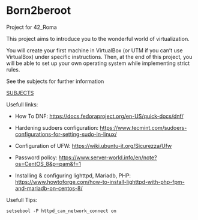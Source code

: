 # Born2beroot
Project for 42_Roma

This project aims to introduce you to the wonderful world of virtualization.

You will create your first machine in VirtualBox (or UTM if you can’t use VirtualBox) under specific instructions. Then, at the end of this project, you will be able to set up your own operating system while implementing strict rules.

See the subjects for further information

[SUBJECTS](Resources/en.subject.pdf)

Usefull links:

- How To DNF:
https://docs.fedoraproject.org/en-US/quick-docs/dnf/

- Hardening sudoers configuration:
https://www.tecmint.com/sudoers-configurations-for-setting-sudo-in-linux/

- Configuration of UFW:
https://wiki.ubuntu-it.org/Sicurezza/Ufw

- Password policy:
https://www.server-world.info/en/note?os=CentOS_8&p=pam&f=1

- Installing & configuring lighttpd, Mariadb, PHP:
https://www.howtoforge.com/how-to-install-lighttpd-with-php-fpm-and-mariadb-on-centos-8/

Usefull Tips:

```
setsebool -P httpd_can_network_connect on
```
